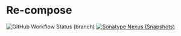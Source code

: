 Re-compose
========

![GitHub Workflow Status (branch)](https://img.shields.io/github/workflow/status/whyrising/re-compose/Android%20CI/main)
[![Sonatype Nexus (Snapshots)](https://img.shields.io/nexus/s/com.github.whyrising.recompose/recompose?label=latest%20snapshot&server=https%3A%2F%2Foss.sonatype.org)](https://oss.sonatype.org/content/repositories/snapshots/com/github/whyrising/recompose/recompose/)
